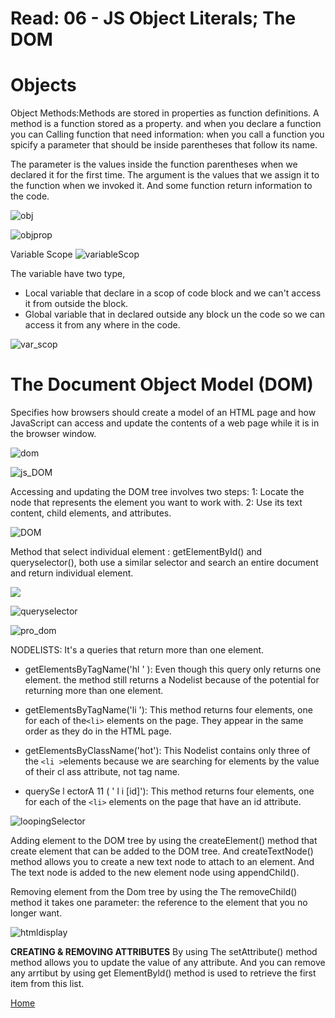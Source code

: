 # Read: 06 - JS Object Literals; The DOM

# Objects

Object Methods:Methods are stored in properties as function definitions. A method is a function stored as a property. and when you declare a function you can Calling function that need information: when you call a function you spicify a parameter that should be inside parentheses that follow its name.



The parameter is the values inside the function parentheses when we declared it for the first time.
The argument is the values that we assign it to the function when we invoked it.
And some function return information to the code.



![obj](https://encrypted-tbn0.gstatic.com/images?q=tbn:ANd9GcQ3OWcPQx-UoduUaftLIT4jxTmbuls5sMmP1N1ZAiediw27--DvAw15u8_obgSl38YnsOk&usqp=CAU)

![objprop](https://dmitripavlutin.com/static/50a87420915de18f26da616865fe9825/05127/access-object-properties-2.png)

Variable Scope
![variableScop](https://ringojs.org/documentation/images/scriptscope.png)

The variable have two type, 
* Local variable that declare in a scop of code block and we can't access it from outside the block.
* Global variable that in declared outside any block un the code so we can access it from any where in the code.

![var_scop](https://miro.medium.com/max/921/1*RKHHl0sjhqob-IE4RKrgqQ.png)

# The Document Object Model (DOM) 

Specifies how browsers should create a model of an HTML page and how JavaScript can access and update the contents of a web page while it is in the browser window.

![dom](https://simplesnippets.tech/wp-content/uploads/2018/10/what-is-document-object-model-in-JS-featured-image.jpg)


![js_DOM](https://data-flair.training/blogs/wp-content/uploads/sites/2/2019/08/Attribute-Nodes-in-JavaScript-DOM.jpg)

Accessing and updating the DOM tree involves two steps:
1: Locate the node that represents the element you want to work with.
2: Use its text content, child elements, and attributes.

![DOM](https://slideplayer.com/9755571/31/images/slide_1.jpg)

Method that select individual element :
getElementById() and queryselector(), both use a similar selector and search an entire document and return individual element.

![](https://slidetodoc.com/presentation_image_h/ffddfa9403a2a291f1b3ddd36a481c71/image-16.jpg)

![queryselector](https://encrypted-tbn0.gstatic.com/images?q=tbn:ANd9GcQTKkzzz8l1rgDn-K4QL1mIzzLXx7d-8bpzLg&usqp=CAU)

![pro_dom](https://image.slidesharecdn.com/understandingxmldom-120525121552-phpapp02/95/understanding-xml-dom-11-728.jpg?cb=1337948557)



NODELISTS: It's a queries that return more than
one element.

- getElementsByTagName('hl ' ): Even though this query only returns one element. the method
still returns a Nodelist because of the potential for returning more than one element.

- getElementsByTagName('li '): This method returns four elements, one for each of the`<li>` elements on the page. They appear in the same order as they do in the HTML page.

- getElementsByClassName('hot'): This Nodelist contains only three of the `<li >`elements because we are searching for elements by the value of their
cl ass attribute, not tag name.

- querySe l ectorA 11 ( ' l i [id]'): This method returns four elements, one for each of the `<li>` elements on the page that have an id attribute.

![loopingSelector](https://miro.medium.com/max/2016/1*Nw4HKokkOWb-2quyyRzOfA.png)

Adding element to the DOM tree by using the createElement() method that create element that can be added to the DOM tree. And createTextNode() method allows you to create a new text node to attach to an element. And The text node is added to
the new element node using appendChild().

Removing element from the Dom tree by using the The removeChild() method it takes one parameter: the reference to the element that you no longer want.

![htmldisplay](https://image.slidesharecdn.com/javascript-151005210949-lva1-app6892/95/java-script-14-638.jpg?cb=1444079563)


**CREATING & REMOVING ATTRIBUTES**
By using The setAttribute() method method allows you to update the value of any attribute.
And you can remove any arrtibut by using get ElementByld() method is used to retrieve the first item from this list.




[Home](README.md) 